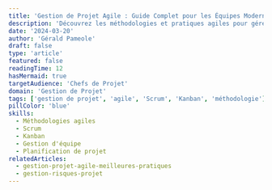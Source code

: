 ```yaml
---
title: 'Gestion de Projet Agile : Guide Complet pour les Équipes Modernes'
description: 'Découvrez les méthodologies et pratiques agiles pour gérer efficacement vos projets. Un guide détaillé sur Scrum, Kanban et les meilleures pratiques de gestion de projet.'
date: '2024-03-20'
author: 'Gérald Pameole'
draft: false
type: 'article'
featured: false
readingTime: 12
hasMermaid: true
targetAudience: 'Chefs de Projet'
domain: 'Gestion de Projet'
tags: ['gestion de projet', 'agile', 'Scrum', 'Kanban', 'méthodologie']
pillColor: 'blue'
skills:
  - Méthodologies agiles
  - Scrum
  - Kanban
  - Gestion d'équipe
  - Planification de projet
relatedArticles:
  - gestion-projet-agile-meilleures-pratiques
  - gestion-risques-projet
---
```


##

